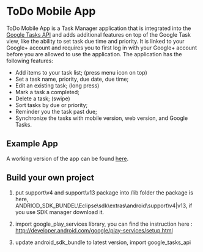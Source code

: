 # ToDo Mobile App

ToDo Mobile App is a Task Manager application that is integrated into the [Google Tasks API](https://developers.google.com/google-apps/tasks/) and adds additional features on top of the Google Task view, like the ability to set task due time and priority. It is linked to your Google+ account and requires you to first log in with your Google+ account before you are allowed to use the application. The application has the following features:

- Add items to your task list; (press menu icon on top)
- Set a task name, priority, due date, due time;
- Edit an existing task; (long press)
- Mark a task a completed;
- Delete a task; (swipe)
- Sort tasks by due or priority;
- Reminder you the task past due;
- Synchronize the tasks with mobile version, web version, and Google Tasks.

## Example App

A working version of the app can be found [here](https://play.google.com/store/apps/details?id=com.rockyniu.todolist).

## Build your own project

1) put support\v4 and support\v13 package into /lib folder
the package is here, ANDRIOD_SDK_BUNDEL\Eclipse\sdk\extras\android\support\v4|v13, if you use SDK manager download it.

2) import google_play_services library, you can find the instruction here : http://developer.android.com/google/play-services/setup.html

3) update android_sdk_bundle to latest version, import google_tasks_api
